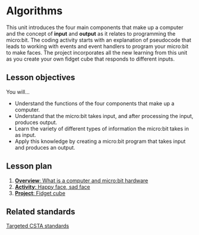 # Algorithms

This unit introduces the four main components that make up a computer and the concept of **input** and **output** as it relates to programming the micro:bit. The coding activity starts with an explanation of pseudocode that leads to working with events and event handlers to program your micro:bit to make faces. The project incorporates all the new learning from this unit as you create your own fidget cube that responds to different inputs.

## Lesson objectives
You will...

* Understand the functions of the four components that make up a computer.
* Understand that the micro:bit takes input, and after processing the input, produces output.
* Learn the variety of different types of information the micro:bit takes in as input.
* Apply this knowledge by creating a micro:bit program that takes input and produces an output.

## Lesson plan

1. [**Overview**: What is a computer and micro:bit hardware](/test/courses/csintro/algorithms/overview)
2. [**Activity**: Happy face, sad face](/test/courses/csintro/algorithms/activity)
3. [**Project**: Fidget cube](/test/courses/csintro/algorithms/project)

## Related standards

[Targeted CSTA standards](/test/courses/csintro/algorithms/standards)